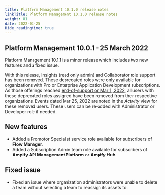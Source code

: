 ```yaml
---
title: Platform Management 10.1.0 release notes
linkTitle: Platform Management 10.1.0 release notes
weight: 81
date: 2022-03-25
Hide_readingtime: true
---
```


## Platform Management 10.0.1 - 25 March 2022

Platform Management 10.1.1 is a minor release which includes two new features and a fixed issue.

With this release, Insights (read only admin) and Collaborator role support has been removed. These deprecated roles were only available for organizations with Pro or Enterprise Application Development subscriptions. As those offerings reached [end-of-support on Mar 1, 2022](https://www.axway.com/en/appcelerator-end-of-life), all users with these deprecated roles assigned have been removed from their respective organizations. Events dated Mar 25, 2022 are noted in the _Activity_ view for these removed users. These users can be re-added with Administrator or Developer role if needed.

## New features

* Added a Promotor Specialist service role available for subscribers of **Flow Manager**.
* Added a Subscription Admin team role available for subscribers of **Ampify API Management Platform** or **Ampify Hub**.

## Fixed issue

* Fixed an issue where organization administrators were unable to delete a team without selecting a team to reassign its assets to.
